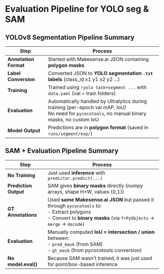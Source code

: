 # Evaluation Pipeline for YOLO seg & SAM

## YOLOv8 Segmentation Pipeline Summary

| Step                  | Process                                                                                                                                     |
| --------------------- | ------------------------------------------------------------------------------------------------------------------------------------------- |
| **Annotation Format** | Started with Makesense.ai JSON containing **polygon masks**                         |
| **Label Conversion**  | Converted JSON to **YOLO segmentation `.txt` labels** (class\_id x1 y1 x2 y2 ...)   |
| **Training**          | Trained using `!yolo task=segment ...` with `data.yaml` (val + train folders)       |
| **Evaluation**        | Automatically handled by Ultralytics during training (per-epoch val mAP, IoU) <br> No need for `pycocotools`, no manual binary masks, no custom IoU |
| **Model Output**      | Predictions are in **polygon format** (saved in `runs/segment/exp/`)                |

## SAM + Evaluation Pipeline Summary

| Step                  | Process                 |
| --------------------- | -------------------------------------------------------------------------------------------------------------------------------- |
| **No Training**       | Just used **inference** with `predictor.predict(...)`                           |
| **Prediction Output** | SAM gives **binary masks** directly (numpy arrays, shape H×W, values {0,1})     |
| **GT Annotations**    | Used **same Makesense.ai JSON** but passed it through `pycocotools` to: <br> - Extract polygons <br> - Convert to **binary masks** (via `frPyObjects` → `merge` → `decode`) |
| **Evaluation**        | Manually computed **IoU = intersection / union** between: <br> - `pred_mask` (from SAM) <br> - `gt_mask` (from pycocotools conversion)       |
| **No model.eval()**   | Because SAM wasn't trained, it was just used for point/box-based inference                                                            |
